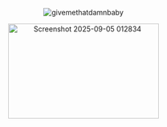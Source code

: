 <div align="center">

![givemethatdamnbaby](https://github.com/user-attachments/assets/ffcb6151-5f03-47cb-86fa-2c7b64fa0a65)
<br>

<img width="300" height="189" alt="Screenshot 2025-09-05 012834" src="https://github.com/user-attachments/assets/1ff6568e-d403-4f99-b5bc-04f17178d3f9" />
<br>

